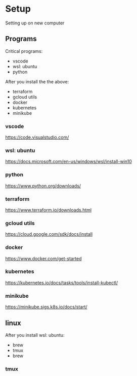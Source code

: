 # Setup
Setting up on new computer

## Programs

Critical programs:
- vscode
- wsl: ubuntu
- python

After you install the the above:
- terraform
- gcloud utils
- docker 
- kubernetes
- minikube 

### vscode

https://code.visualstudio.com/

### wsl: ubuntu

https://docs.microsoft.com/en-us/windows/wsl/install-win10

### python

https://www.python.org/downloads/

### terraform 

https://www.terraform.io/downloads.html

### gcloud utils 

https://cloud.google.com/sdk/docs/install

### docker

https://www.docker.com/get-started

### kubernetes


https://kubernetes.io/docs/tasks/tools/install-kubectl/

### minikube

https://minikube.sigs.k8s.io/docs/start/

## linux

After you install wsl: ubuntu:
- brew 
- tmux
- brew


### tmux



